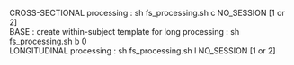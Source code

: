 
CROSS-SECTIONAL processing : sh fs_processing.sh c NO_SESSION [1 or 2] <br />
BASE : create within-subject template for long processing : sh fs_processing.sh b 0 <br />
LONGITUDINAL processing : sh fs_processing.sh l NO_SESSION [1 or 2]
